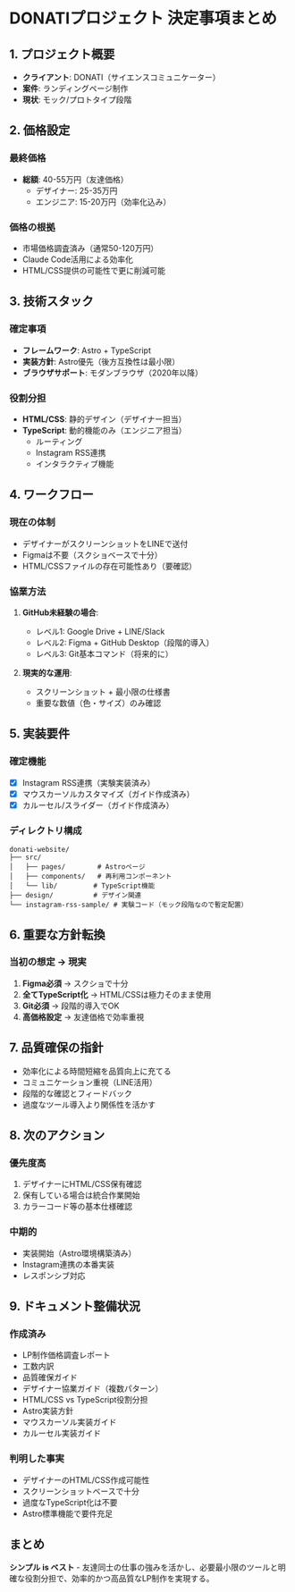 # DONATIプロジェクト 決定事項まとめ

## 1. プロジェクト概要
- **クライアント**: DONATI（サイエンスコミュニケーター）
- **案件**: ランディングページ制作
- **現状**: モック/プロトタイプ段階

## 2. 価格設定
### 最終価格
- **総額**: 40-55万円（友達価格）
  - デザイナー: 25-35万円
  - エンジニア: 15-20万円（効率化込み）

### 価格の根拠
- 市場価格調査済み（通常50-120万円）
- Claude Code活用による効率化
- HTML/CSS提供の可能性で更に削減可能

## 3. 技術スタック
### 確定事項
- **フレームワーク**: Astro + TypeScript
- **実装方針**: Astro優先（後方互換性は最小限）
- **ブラウザサポート**: モダンブラウザ（2020年以降）

### 役割分担
- **HTML/CSS**: 静的デザイン（デザイナー担当）
- **TypeScript**: 動的機能のみ（エンジニア担当）
  - ルーティング
  - Instagram RSS連携
  - インタラクティブ機能

## 4. ワークフロー
### 現在の体制
- デザイナーがスクリーンショットをLINEで送付
- Figmaは不要（スクショベースで十分）
- HTML/CSSファイルの存在可能性あり（要確認）

### 協業方法
1. **GitHub未経験の場合**: 
   - レベル1: Google Drive + LINE/Slack
   - レベル2: Figma + GitHub Desktop（段階的導入）
   - レベル3: Git基本コマンド（将来的に）

2. **現実的な運用**:
   - スクリーンショット + 最小限の仕様書
   - 重要な数値（色・サイズ）のみ確認

## 5. 実装要件
### 確定機能
- [x] Instagram RSS連携（実験実装済み）
- [x] マウスカーソルカスタマイズ（ガイド作成済み）
- [x] カルーセル/スライダー（ガイド作成済み）

### ディレクトリ構成
```
donati-website/
├── src/
│   ├── pages/        # Astroページ
│   ├── components/   # 再利用コンポーネント
│   └── lib/         # TypeScript機能
├── design/          # デザイン関連
└── instagram-rss-sample/ # 実験コード（モック段階なので暫定配置）
```

## 6. 重要な方針転換
### 当初の想定 → 現実
1. **Figma必須** → スクショで十分
2. **全てTypeScript化** → HTML/CSSは極力そのまま使用
3. **Git必須** → 段階的導入でOK
4. **高価格設定** → 友達価格で効率重視

## 7. 品質確保の指針
- 効率化による時間短縮を品質向上に充てる
- コミュニケーション重視（LINE活用）
- 段階的な確認とフィードバック
- 過度なツール導入より関係性を活かす

## 8. 次のアクション
### 優先度高
1. デザイナーにHTML/CSS保有確認
2. 保有している場合は統合作業開始
3. カラーコード等の基本仕様確認

### 中期的
- 実装開始（Astro環境構築済み）
- Instagram連携の本番実装
- レスポンシブ対応

## 9. ドキュメント整備状況
### 作成済み
- LP制作価格調査レポート
- 工数内訳
- 品質確保ガイド
- デザイナー協業ガイド（複数パターン）
- HTML/CSS vs TypeScript役割分担
- Astro実装方針
- マウスカーソル実装ガイド
- カルーセル実装ガイド

### 判明した事実
- デザイナーのHTML/CSS作成可能性
- スクリーンショットベースで十分
- 過度なTypeScript化は不要
- Astro標準機能で要件充足

## まとめ
**シンプル is ベスト** - 友達同士の仕事の強みを活かし、必要最小限のツールと明確な役割分担で、効率的かつ高品質なLP制作を実現する。